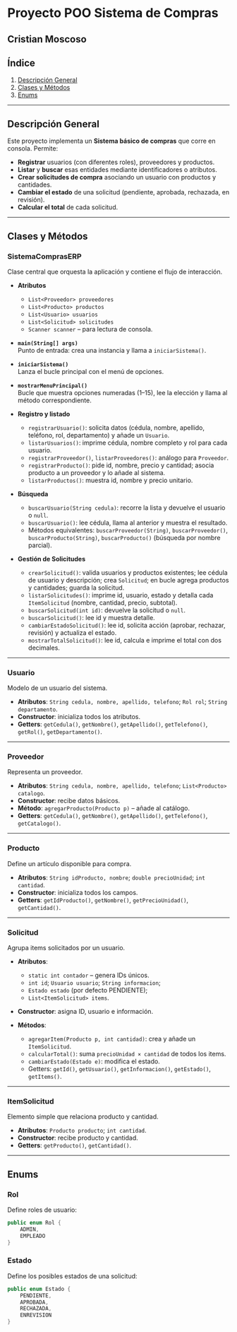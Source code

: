 # Proyecto POO Sistema de Compras
**Cristian Moscoso**
---

## Índice

1. [Descripción General](#descripción-general)  
2. [Clases y Métodos](#clases-y-métodos)  
3. [Enums](#enums)  
---

## Descripción General

Este proyecto implementa un **Sistema básico de compras** que corre en consola. Permite:

- **Registrar** usuarios (con diferentes roles), proveedores y productos.  
- **Listar** y **buscar** esas entidades mediante identificadores o atributos.  
- **Crear solicitudes de compra** asociando un usuario con productos y cantidades.  
- **Cambiar el estado** de una solicitud (pendiente, aprobada, rechazada, en revisión).  
- **Calcular el total** de cada solicitud.

---

## Clases y Métodos

### SistemaComprasERP

Clase central que orquesta la aplicación y contiene el flujo de interacción.

- **Atributos**  
  - `List<Proveedor> proveedores`  
  - `List<Producto> productos`  
  - `List<Usuario> usuarios`  
  - `List<Solicitud> solicitudes`  
  - `Scanner scanner` – para lectura de consola.

- **`main(String[] args)`**  
  Punto de entrada: crea una instancia y llama a `iniciarSistema()`.

- **`iniciarSistema()`**  
  Lanza el bucle principal con el menú de opciones.

- **`mostrarMenuPrincipal()`**  
  Bucle que muestra opciones numeradas (1–15), lee la elección y llama al método correspondiente.

- **Registro y listado**  
  - `registrarUsuario()`: solicita datos (cédula, nombre, apellido, teléfono, rol, departamento) y añade un `Usuario`.  
  - `listarUsuarios()`: imprime cédula, nombre completo y rol para cada usuario.  
  - `registrarProveedor()`, `listarProveedores()`: análogo para `Proveedor`.  
  - `registrarProducto()`: pide id, nombre, precio y cantidad; asocia producto a un proveedor y lo añade al sistema.  
  - `listarProductos()`: muestra id, nombre y precio unitario.

- **Búsqueda**  
  - `buscarUsuario(String cedula)`: recorre la lista y devuelve el usuario o `null`.  
  - `buscarUsuario()`: lee cédula, llama al anterior y muestra el resultado.  
  - Métodos equivalentes: `buscarProveedor(String)`, `buscarProveedor()`, `buscarProducto(String)`, `buscarProducto()` (búsqueda por nombre parcial).

- **Gestión de Solicitudes**  
  - `crearSolicitud()`: valida usuarios y productos existentes; lee cédula de usuario y descripción; crea `Solicitud`; en bucle agrega productos y cantidades; guarda la solicitud.  
  - `listarSolicitudes()`: imprime id, usuario, estado y detalla cada `ItemSolicitud` (nombre, cantidad, precio, subtotal).  
  - `buscarSolicitud(int id)`: devuelve la solicitud o `null`.  
  - `buscarSolicitud()`: lee id y muestra detalle.  
  - `cambiarEstadoSolicitud()`: lee id, solicita acción (aprobar, rechazar, revisión) y actualiza el estado.  
  - `mostrarTotalSolicitud()`: lee id, calcula e imprime el total con dos decimales.

---

### Usuario

Modelo de un usuario del sistema.

- **Atributos**: `String cedula, nombre, apellido, telefono`; `Rol rol`; `String departamento`.  
- **Constructor**: inicializa todos los atributos.  
- **Getters**: `getCedula()`, `getNombre()`, `getApellido()`, `getTelefono()`, `getRol()`, `getDepartamento()`.

---

### Proveedor

Representa un proveedor.

- **Atributos**: `String cedula, nombre, apellido, telefono`; `List<Producto> catalogo`.  
- **Constructor**: recibe datos básicos.  
- **Método**: `agregarProducto(Producto p)` – añade al catálogo.  
- **Getters**: `getCedula()`, `getNombre()`, `getApellido()`, `getTelefono()`, `getCatalogo()`.

---

### Producto

Define un artículo disponible para compra.

- **Atributos**: `String idProducto, nombre`; `double precioUnidad`; `int cantidad`.  
- **Constructor**: inicializa todos los campos.  
- **Getters**: `getIdProducto()`, `getNombre()`, `getPrecioUnidad()`, `getCantidad()`.

---

### Solicitud

Agrupa items solicitados por un usuario.

- **Atributos**:  
  - `static int contador` – genera IDs únicos.  
  - `int id`; `Usuario usuario`; `String informacion`;  
  - `Estado estado` (por defecto PENDIENTE);  
  - `List<ItemSolicitud> items`.  
- **Constructor**: asigna ID, usuario e información.

- **Métodos**:  
  - `agregarItem(Producto p, int cantidad)`: crea y añade un `ItemSolicitud`.  
  - `calcularTotal()`: suma `precioUnidad × cantidad` de todos los items.  
  - `cambiarEstado(Estado e)`: modifica el estado.  
  - Getters: `getId()`, `getUsuario()`, `getInformacion()`, `getEstado()`, `getItems()`.

---

### ItemSolicitud

Elemento simple que relaciona producto y cantidad.

- **Atributos**: `Producto producto`; `int cantidad`.  
- **Constructor**: recibe producto y cantidad.  
- **Getters**: `getProducto()`, `getCantidad()`.

---

## Enums

### Rol

Define roles de usuario:

```java
public enum Rol {
    ADMIN,
    EMPLEADO
}
```
### Estado

Define los posibles estados de una solicitud:

```java
public enum Estado {
    PENDIENTE,
    APROBADA,
    RECHAZADA,
    ENREVISION
}
